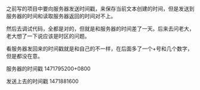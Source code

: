之前写的项目中要向服务器发送时间戳，来保存当前文本创建的时间，但是发送到服务器的时间和读取服务器返回的时间对不上。

然后去调试代码，全都是对的，但就是和服务器的时间差了一天。后来去问老大，老大想了一下说应该是时区的问题。

看服务器发回来的时间戳就是和自己的不一样，在后面多了一个+号和几个数字，但是都没在意。

服务器的时间戳  1471795200+0800

发送上去的时间戳 1471881600